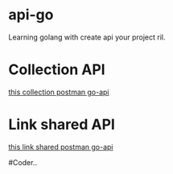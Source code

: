# api-go
Learning golang with create api your project ril.

# Collection API
[this collection postman go-api](https://www.getpostman.com/collections/d7f68e8ca5846a01cde5 "Collection Postman")

# Link shared API
[this link shared postman go-api](https://tigapermatasystem.postman.co/collections/5213439-4bfa90ae-a66b-4f1c-acf8-b251ad357bc4?version=latest&workspace=ec53dfd1-34f4-4b78-81b0-719da29b3366 "Share API Postman")

#Coder.. 
